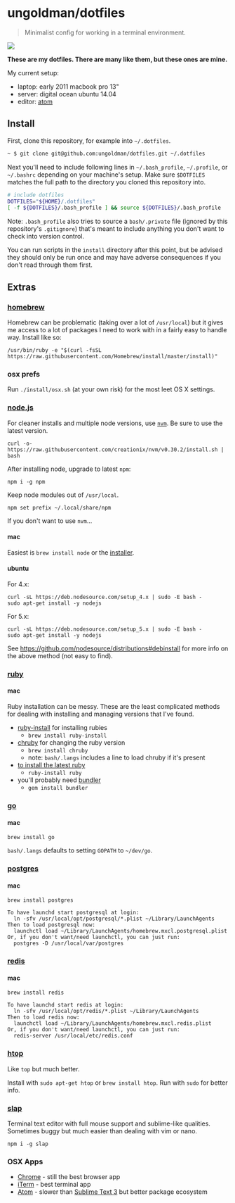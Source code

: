 # ungoldman/dotfiles

> Minimalist config for working in a terminal environment.

![](https://49.media.tumblr.com/8037b4adc4528f816a87eab93bbb1805/tumblr_np8i3bXp5g1qzdg48o1_500.gif)

**These are my dotfiles. There are many like them, but these ones are mine.**

My current setup:

- laptop: early 2011 macbook pro 13"
- server: digital ocean ubuntu 14.04
- editor: [atom](https://atom.io/)

## Install

First, clone this repository, for example into `~/.dotfiles`.

```sh
~ $ git clone git@github.com:ungoldman/dotfiles.git ~/.dotfiles
```

Next you'll need to include following lines in `~/.bash_profile`, `~/.profile`, or `~/.bashrc` depending on your machine's setup. Make sure `$DOTFILES` matches the full path to the directory you cloned this repository into.

```sh
# include dotfiles
DOTFILES="${HOME}/.dotfiles"
[ -f ${DOTFILES}/.bash_profile ] && source ${DOTFILES}/.bash_profile
```

Note: `.bash_profile` also tries to source a `bash/.private` file (ignored by this repository's `.gitignore`) that's meant to include anything you don't want to check into version control.

You can run scripts in the `install` directory after this point, but be advised they should only be run once and may have adverse consequences if you don't read through them first.

## Extras

### [homebrew](http://brew.sh)

Homebrew can be problematic (taking over a lot of `/usr/local`) but it gives me access to a lot of packages I need to work with in a fairly easy to handle way. Install like so:

```
/usr/bin/ruby -e "$(curl -fsSL https://raw.githubusercontent.com/Homebrew/install/master/install)"
```

### osx prefs

Run `./install/osx.sh` (at your own risk) for the most leet OS X settings.

### [node.js](http://nodejs.org)

For cleaner installs and multiple node versions, use [`nvm`](https://github.com/creationix/nvm). Be sure to use the latest version.

```
curl -o- https://raw.githubusercontent.com/creationix/nvm/v0.30.2/install.sh | bash
```

After installing node, upgrade to latest `npm`:

```
npm i -g npm
```

Keep node modules out of `/usr/local`.

```
npm set prefix ~/.local/share/npm
```

If you don't want to use `nvm`...

#### mac

Easiest is `brew install node` or the [installer](https://nodejs.org/en/download/).

#### ubuntu

For 4.x:

```
curl -sL https://deb.nodesource.com/setup_4.x | sudo -E bash -
sudo apt-get install -y nodejs
```

For 5.x:

```
curl -sL https://deb.nodesource.com/setup_5.x | sudo -E bash -
sudo apt-get install -y nodejs
```

See https://github.com/nodesource/distributions#debinstall for more info on the above method (not easy to find).

### [ruby](https://www.ruby-lang.org)

#### mac

Ruby installation can be messy. These are the least complicated methods for dealing with installing and managing versions that I've found.

- [ruby-install](https://github.com/postmodern/ruby-install) for installing rubies
  - `brew install ruby-install`
- [chruby](https://github.com/postmodern/chruby) for changing the ruby version
  - `brew install chruby`
  - note: `bash/.langs` includes a line to load chruby if it's present
- [to install the latest ruby](https://github.com/postmodern/ruby-install#synopsis)
  - `ruby-install ruby`
- you'll probably need [bundler](http://gembundler.com)
  - `gem install bundler`

### [go](https://golang.org)

#### mac

```
brew install go
```

`bash/.langs` defaults to setting `GOPATH` to `~/dev/go`.

### [postgres](http://www.postgresql.org/)

#### mac

```
brew install postgres
```

```
To have launchd start postgresql at login:
  ln -sfv /usr/local/opt/postgresql/*.plist ~/Library/LaunchAgents
Then to load postgresql now:
  launchctl load ~/Library/LaunchAgents/homebrew.mxcl.postgresql.plist
Or, if you don't want/need launchctl, you can just run:
  postgres -D /usr/local/var/postgres
```

### [redis](http://redis.io/)

#### mac

```
brew install redis
```

```
To have launchd start redis at login:
  ln -sfv /usr/local/opt/redis/*.plist ~/Library/LaunchAgents
Then to load redis now:
  launchctl load ~/Library/LaunchAgents/homebrew.mxcl.redis.plist
Or, if you don't want/need launchctl, you can just run:
  redis-server /usr/local/etc/redis.conf
```

### [htop](http://hisham.hm/htop/)

Like `top` but much better.

Install with `sudo apt-get htop` or `brew install htop`. Run with `sudo` for better info.

### [slap](https://github.com/slap-editor/slap)

Terminal text editor with full mouse support and sublime-like qualities. Sometimes buggy but much easier than dealing with vim or nano.

```
npm i -g slap
```

### OSX Apps

- [Chrome](https://www.google.com/chrome/) - still the best browser app
- [iTerm](https://www.iterm2.com/downloads.html) - best terminal app
- [Atom](https://atom.io) - slower than [Sublime Text 3](https://www.sublimetext.com/3) but better package ecosystem
